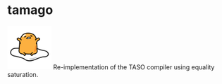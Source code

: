 # tamago 
<img src="tamago.png" alt="tamago" width="100"/>
Re-implementation of the TASO compiler using equality saturation. 
